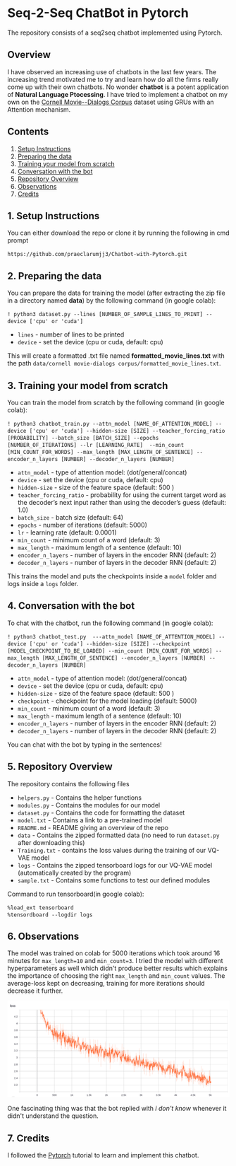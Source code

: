 # Seq-2-Seq ChatBot in Pytorch
The repository consists of a seq2seq chatbot implemented using Pytorch. 

## Overview

I have observed an increasing use of chatbots in the last few years. The increasing trend motivated me to try and learn how do all the firms really come up with their own chatbots.
No wonder **chatbot** is a potent application of **Natural Language Ptocessing**.
I have tried to implement a chatbot on my own on the [Cornell Movie--Dialogs Corpus](https://www.cs.cornell.edu/~cristian/Cornell_Movie-Dialogs_Corpus.html) dataset using GRUs with an Attention mechanism.

## Contents
1. [Setup Instructions](#1-setup-instructions)
2. [Preparing the data](#2-preparing-the-data)
3. [Training your model from scratch](#3-training-your-model-from-scratch)
4. [Conversation with the bot](#4-conversation-with-the-bot)
5. [Repository Overview](#5-repository-overview)
6. [Observations](#6-observations)
7. [Credits](#7-credits)

## 1. Setup Instructions
You can either download the repo or clone it by running the following in cmd prompt
```
https://github.com/praeclarumjj3/Chatbot-with-Pytorch.git
```
## 2. Preparing the data

You can prepare the data for training the model (after extracting the zip file in a directory named **data**) by the following command (in google colab):
```
! python3 dataset.py --lines [NUMBER_OF_SAMPLE_LINES_TO_PRINT] --device ['cpu' or 'cuda']

```

- `lines`    - number of lines to be printed
- `device`   - set the device (cpu or cuda, default: cpu)

This will create a formatted .txt file named **formatted_movie_lines.txt** with the path `data/cornell movie-dialogs corpus/formatted_movie_lines.txt`.

## 3. Training your model from scratch

You can train the model from scratch by the following command (in google colab):
```
! python3 chatbot_train.py --attn_model [NAME_OF_ATTENTION_MODEL] --device ['cpu' or 'cuda'] --hidden-size [SIZE] --teacher_forcing_ratio [PROBABILITY] --batch_size [BATCH_SIZE] --epochs [NUMBER_OF_ITERATIONS] --lr [LEARNING_RATE]  --min_count [MIN_COUNT_FOR_WORDS] --max_length [MAX_LENGTH_OF_SENTENCE] --encoder_n_layers [NUMBER] --decoder_n_layers [NUMBER]

```
- `attn_model`              - type of attention model: (dot/general/concat)
- `device`                  - set the device (cpu or cuda, default: cpu)
- `hidden-size`             - size of the feature space (default: 500 )
- `teacher_forcing_ratio`   - probability for using the current target word as the decoder’s next input rather than using the decoder’s guess (default: 1.0)
- `batch_size`              - batch size (default: 64)
- `epochs`                  - number of iterations (default: 5000)
- `lr`                      - learning rate  (default: 0.0001)
- `min_count`               - minimum count of a word (default: 3)
- `max_length`              - maximum length of a sentence (default: 10)
- `encoder_n_layers`        - number of layers in the encoder RNN (default: 2)
- `decoder_n_layers`        - number of layers in the decoder RNN (default: 2)

This trains the model and puts the checkpoints inside a `model` folder and logs inside a `logs` folder.

## 4. Conversation with the bot

To chat with the chatbot, run the following command (in google colab):

```
! python3 chatbot_test.py  ---attn_model [NAME_OF_ATTENTION_MODEL] --device ['cpu' or 'cuda'] --hidden-size [SIZE] --checkpoint [MODEL_CHECKPOINT_TO_BE_LOADED] --min_count [MIN_COUNT_FOR_WORDS] --max_length [MAX_LENGTH_OF_SENTENCE] --encoder_n_layers [NUMBER] --decoder_n_layers [NUMBER]

```
- `attn_model`              - type of attention model: (dot/general/concat)
- `device`                  - set the device (cpu or cuda, default: cpu)
- `hidden-size`             - size of the feature space (default: 500 )
- `checkpoint`              - checkpoint for the model loading (default: 5000)
- `min_count`               - minimum count of a word (default: 3)
- `max_length`              - maximum length of a sentence (default: 10)
- `encoder_n_layers`        - number of layers in the encoder RNN (default: 2)
- `decoder_n_layers`        - number of layers in the decoder RNN (default: 2)

You can chat with the bot by typing in the sentences!

## 5. Repository Overview

The repository contains the following files

- `helpers.py` - Contains the helper functions
- `modules.py` - Contains the modules for our model
- `dataset.py` - Contains the code for formatting the dataset
- `model.txt` - Contains a link to a pre-trained model
- `README.md` - README giving an overview of the repo
- `data`      - Contains the zipped formatted data (no need to run `dataset.py` after downloading this)
- `Training.txt` - contains the loss values during the training of our VQ-VAE model 
- `logs` - Contains the zipped tensorboard logs for our VQ-VAE model (automatically created by the program)
- `sample.txt` - Contains some functions to test our defined modules

Command to run tensorboard(in google colab):

```
%load_ext tensorboard
%tensordboard --logdir logs
```

## 6. Observations

The model was trained on colab for 5000 iterations which took around 16 minutes for `max_length=10` and `min_count=3`.
I tried the model with different hyperparameters as well which didn't produce better results which explains the importance of choosing the right `max_length` and `min_count` values.
The average-loss kept on decreasing, training for more iterations should decrease it further.

<img src='readme_images/loss.png'>  

One fascinating thing was that the bot replied with *i don't know* whenever it didn't understand the question.



## 7. Credits

I followed the [Pytorch](https://pytorch.org/tutorials/beginner/chatbot_tutorial.html) tutorial to learn and implement this chatbot.
 
 
 
 

